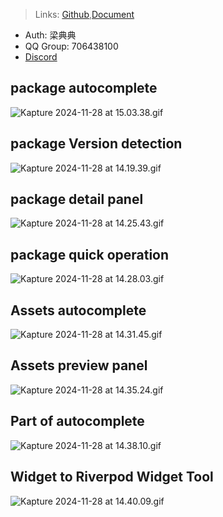 > Links: [Github](https://github.com/mdddj/dd_flutter_idea_plugin),[Document](https://flutterx.itbug.shop/starter.html)

- Auth: 梁典典
- QQ Group: 706438100
- [Discord](https://discord.com/invite/ethKNxKRcZ)

## package autocomplete

![Kapture 2024-11-28 at 15.03.38.gif](https://minio.itbug.shop/blog/simple-file/Kapture2024-11-28at15.03.38___1732777496374___.gif)

## package Version detection

![Kapture 2024-11-28 at 14.19.39.gif](https://minio.itbug.shop/blog/simple-file/Kapture2024-11-28at14.19.39___1732775000905___.gif)

## package detail panel

![Kapture 2024-11-28 at 14.25.43.gif](https://minio.itbug.shop/blog/simple-file/Kapture2024-11-28at14.25.43___1732775218121___.gif)

## package quick operation

![Kapture 2024-11-28 at 14.28.03.gif](https://minio.itbug.shop/blog/simple-file/Kapture2024-11-28at14.28.03___1732775335724___.gif)

## Assets autocomplete

![Kapture 2024-11-28 at 14.31.45.gif](https://minio.itbug.shop/blog/simple-file/Kapture2024-11-28at14.31.45___1732775582151___.gif)

## Assets preview panel

![Kapture 2024-11-28 at 14.35.24.gif](https://minio.itbug.shop/blog/simple-file/Kapture2024-11-28at14.35.24___1732775773227___.gif)

## Part of autocomplete

![Kapture 2024-11-28 at 14.38.10.gif](https://minio.itbug.shop/blog/simple-file/Kapture2024-11-28at14.38.10___1732775948518___.gif)

## Widget to Riverpod Widget Tool

![Kapture 2024-11-28 at 14.40.09.gif](https://minio.itbug.shop/blog/simple-file/Kapture2024-11-28at14.40.09___1732776112608___.gif)